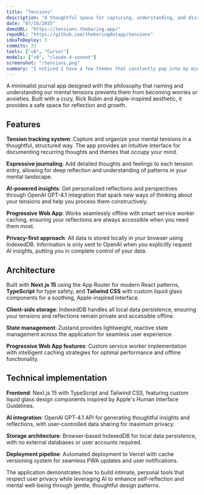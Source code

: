 ```yaml
---
title: "Tensions"
description: "A thoughtful space for capturing, understanding, and dissolving mental tensions through gentle reflection and AI-powered insights."
date: "07/16/2025"
demoURL: "https://tensions.theboring.app/"
repoURL: "https://github.com/theboringdotapp/tensions"
ideaToDeploy: 3
commits: 23
tools: ["v0", "Cursor"]
models: ["v0", "claude-4-sonnet"]
screenshot: "/tensions.png"
summary: "I noticed I have a few themes that constantly pop into my mind. I call them tensions. Some are good, like flirting with a specific person. Some are bad, like thinking about the future. I want to capture them, expand on them and dissolve them over time. I hope this tool will do just that."
---
```


A minimalist journal app designed with the philosophy that naming and understanding our mental tensions prevents them from becoming worries or anxieties. Built with a cozy, Rick Rubin and Apple-inspired aesthetic, it provides a safe space for reflection and growth.

## Features

**Tension tracking system**: Capture and organize your mental tensions in a thoughtful, structured way. The app provides an intuitive interface for documenting recurring thoughts and themes that occupy your mind.

**Expressive journaling**: Add detailed thoughts and feelings to each tension entry, allowing for deep reflection and understanding of patterns in your mental landscape.

**AI-powered insights**: Get personalized reflections and perspectives through OpenAI GPT-4.1 integration that spark new ways of thinking about your tensions and help you process them constructively.

**Progressive Web App**: Works seamlessly offline with smart service worker caching, ensuring your reflections are always accessible when you need them most.

**Privacy-first approach**: All data is stored locally in your browser using IndexedDB. Information is only sent to OpenAI when you explicitly request AI insights, putting you in complete control of your data.

## Architecture

Built with **Next.js 15** using the App Router for modern React patterns, **TypeScript** for type safety, and **Tailwind CSS** with custom liquid glass components for a soothing, Apple-inspired interface.

**Client-side storage**: IndexedDB handles all local data persistence, ensuring your tensions and reflections remain private and accessible offline.

**State management**: Zustand provides lightweight, reactive state management across the application for seamless user experience.

**Progressive Web App features**: Custom service worker implementation with intelligent caching strategies for optimal performance and offline functionality.

## Technical implementation

**Frontend**: Next.js 15 with TypeScript and Tailwind CSS, featuring custom liquid glass design components inspired by Apple's Human Interface Guidelines.

**AI integration**: OpenAI GPT-4.1 API for generating thoughtful insights and reflections, with user-controlled data sharing for maximum privacy.

**Storage architecture**: Browser-based IndexedDB for local data persistence, with no external databases or user accounts required.

**Deployment pipeline**: Automated deployment to Vercel with cache versioning system for seamless PWA updates and user notifications.

The application demonstrates how to build intimate, personal tools that respect user privacy while leveraging AI to enhance self-reflection and mental well-being through gentle, thoughtful design patterns. 